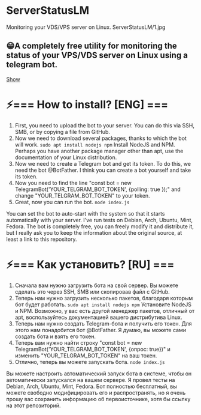 # ServerStatusLM
Monitoring your VDS/VPS server on Linux.
ServerStatusLM/1.jpg

## 😁A completely free utility for monitoring the status of your VPS/VDS server on Linux using a telegram bot.
[Show](1.jpg)

# ⚡=== How to install? [ENG] ===
1. First, you need to upload the bot to your server. You can do this via SSH, SMB, or by copying a file from GitHub.
2. Now we need to download several packages, thanks to which the bot will work.
   ```sudo apt install nodejs npm```
   Install NodeJS and NPM. Perhaps you have another package manager other than apt, use the documentation of your Linux distribution.
3. Now we need to create a Telegram bot and get its token. To do this, we need the bot @BotFather. I think you can create a bot yourself and take its token.
4. Now you need to find the line "const bot = new TelegramBot('YOUR_TELGRAM_BOT_TOKEN', {polling: true });" and change "YOUR_TELGRAM_BOT_TOKEN" to your token.
5. Great, now you can run the bot.
   ```node index.js```

You can set the bot to auto-start with the system so that it starts automatically with your server. I've run tests on Debian, Arch, Ubuntu, Mint, Fedora.
The bot is completely free, you can freely modify it and distribute it, but I really ask you to keep the information about the original source, at least a link to this repository.

# ⚡=== Как установить? [RU] ===
1. Сначала вам нужно загрузить бота на свой сервер. Вы можете сделать это через SSH, SMB или скопировав файл с GitHub.
2. Теперь нам нужно загрузить несколько пакетов, благодаря которым бот будет работать.
   ```sudo apt install nodejs npm```
   Установите NodeJS и NPM. Возможно, у вас есть другой менеджер пакетов, отличный от apt, воспользуйтесь документацией вашего дистрибутива Linux.
3. Теперь нам нужно создать Telegram-бота и получить его токен. Для этого нам понадобится бот @BotFather. Я думаю, вы можете сами создать бота и взять его токен.
4. Теперь вам нужно найти строку "const bot = new TelegramBot('YOUR_TELGRAM_BOT_TOKEN', {опрос: true})" и изменить "YOUR_TELGRAM_BOT_TOKEN" на ваш токен.
5. Отлично, теперь вы можете запускать бота.
 ```node index.js```

Вы можете настроить автоматический запуск бота в системе, чтобы он автоматически запускался на вашем сервере. Я провел тесты на Debian, Arch, Ubuntu, Mint, Fedora.
Бот полностью бесплатный, вы можете свободно модифицировать его и распространять, но я очень прошу вас сохранить информацию об первоисточнике, хотя бы ссылку на этот репозиторий.
